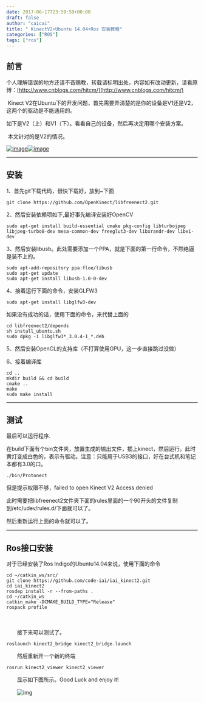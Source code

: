```yaml
---
date: 2017-06-17T23:59:59+00:00
draft: false
author: "caicai"
title: " KinectV2+Ubuntu 14.04+Ros 安装教程"
categories: ["ROS"]
tags: ["ros"]
---
```





## 前言

​     个人理解错误的地方还请不吝赐教，转载请标明出处，内容如有改动更新，请看原博：[http://www.cnblogs.com/hitcm/](http://www.cnblogs.com/hitcm/)

​     Kinect V2在Ubuntu下的开发问题，首先需要弄清楚的是你的设备是V1还是V2，这两个的驱动是不能通用的。

如下是V2（上）和V1（下）。看看自己的设备，然后再决定用哪个安装方案。

​     本文针对的是V2的情况。

[![image](http://images2015.cnblogs.com/blog/823608/201601/823608-20160110124614715-449864052.png)](http://images2015.cnblogs.com/blog/823608/201601/823608-20160110124612825-887589039.png)[![image](http://images2015.cnblogs.com/blog/823608/201601/823608-20160110124611746-558009212.png)](http://images2015.cnblogs.com/blog/823608/201601/823608-20160110124610418-448183572.png)

 

------

## 安装

1、首先git下载代码，很快下载好，放到~下面

`git clone https://github.com/OpenKinect/libfreenect2.git`

2、然后安装依赖项如下,最好事先编译安装好OpenCV

`sudo apt-get install build-essential cmake pkg-config libturbojpeg libjpeg-turbo8-dev mesa-common-dev freeglut3-dev libxrandr-dev libxi-dev`

3、然后安装libusb。此处需要添加一个PPA，就是下面的第一行命令，不然绝逼是装不上的。

```
sudo apt-add-repository ppa:floe/libusb
sudo apt-get update
sudo apt-get install libusb-1.0-0-dev
```



4、接着运行下面的命令，安装GLFW3

`sudo apt-get install libglfw3-dev`

如果没有成功的话，使用下面的命令，来代替上面的

```
cd libfreenect2/depends
sh install_ubuntu.sh
sudo dpkg -i libglfw3*_3.0.4-1_*.deb
```

5、然后安装OpenCL的支持库（不打算使用GPU，这一步直接跳过没做）

6、接着编译库

```
cd ..
mkdir build && cd build
cmake ..
make
sudo make install
```



------

## 测试

最后可以运行程序.

在build下面有个bin文件夹，放置生成的输出文件，插上kinect，然后运行。此时黄灯变成白色的，表示有驱动。注意：只能用于USB3的接口，好在台式机和笔记本都有3.0的口。

`./bin/Protonect`

但是提示权限不够，failed to open Kinect V2 Access denied

此时需要把libfreenect2文件夹下面的rules里面的一个90开头的文件复制到/etc/udev/rules.d/下面就可以了。

然后重新运行上面的命令就可以了。

------

## Ros接口安装

 

对于已经安装了Ros Indigo的Ubuntu14.04来说，使用下面的命令

```
cd ~/catkin_ws/src/
git clone https://github.com/code-iai/iai_kinect2.git
cd iai_kinect2
rosdep install -r --from-paths .
cd ~/catkin_ws
catkin_make -DCMAKE_BUILD_TYPE="Release"
rospack profile
```

　　

　　接下来可以测试了。

`roslaunch kinect2_bridge kinect2_bridge.launch`

　　然后重新开一个新的终端

`rosrun kinect2_viewer kinect2_viewer`

　　显示如下图所示。Good Luck and enjoy it!

　　![img](http://images2015.cnblogs.com/blog/823608/201601/823608-20160112220235116-1622259235.jpg)
